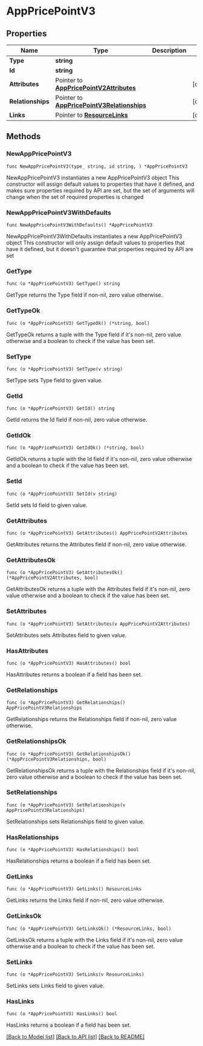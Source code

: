 # AppPricePointV3

## Properties

Name | Type | Description | Notes
------------ | ------------- | ------------- | -------------
**Type** | **string** |  | 
**Id** | **string** |  | 
**Attributes** | Pointer to [**AppPricePointV2Attributes**](AppPricePointV2Attributes.md) |  | [optional] 
**Relationships** | Pointer to [**AppPricePointV3Relationships**](AppPricePointV3Relationships.md) |  | [optional] 
**Links** | Pointer to [**ResourceLinks**](ResourceLinks.md) |  | [optional] 

## Methods

### NewAppPricePointV3

`func NewAppPricePointV3(type_ string, id string, ) *AppPricePointV3`

NewAppPricePointV3 instantiates a new AppPricePointV3 object
This constructor will assign default values to properties that have it defined,
and makes sure properties required by API are set, but the set of arguments
will change when the set of required properties is changed

### NewAppPricePointV3WithDefaults

`func NewAppPricePointV3WithDefaults() *AppPricePointV3`

NewAppPricePointV3WithDefaults instantiates a new AppPricePointV3 object
This constructor will only assign default values to properties that have it defined,
but it doesn't guarantee that properties required by API are set

### GetType

`func (o *AppPricePointV3) GetType() string`

GetType returns the Type field if non-nil, zero value otherwise.

### GetTypeOk

`func (o *AppPricePointV3) GetTypeOk() (*string, bool)`

GetTypeOk returns a tuple with the Type field if it's non-nil, zero value otherwise
and a boolean to check if the value has been set.

### SetType

`func (o *AppPricePointV3) SetType(v string)`

SetType sets Type field to given value.


### GetId

`func (o *AppPricePointV3) GetId() string`

GetId returns the Id field if non-nil, zero value otherwise.

### GetIdOk

`func (o *AppPricePointV3) GetIdOk() (*string, bool)`

GetIdOk returns a tuple with the Id field if it's non-nil, zero value otherwise
and a boolean to check if the value has been set.

### SetId

`func (o *AppPricePointV3) SetId(v string)`

SetId sets Id field to given value.


### GetAttributes

`func (o *AppPricePointV3) GetAttributes() AppPricePointV2Attributes`

GetAttributes returns the Attributes field if non-nil, zero value otherwise.

### GetAttributesOk

`func (o *AppPricePointV3) GetAttributesOk() (*AppPricePointV2Attributes, bool)`

GetAttributesOk returns a tuple with the Attributes field if it's non-nil, zero value otherwise
and a boolean to check if the value has been set.

### SetAttributes

`func (o *AppPricePointV3) SetAttributes(v AppPricePointV2Attributes)`

SetAttributes sets Attributes field to given value.

### HasAttributes

`func (o *AppPricePointV3) HasAttributes() bool`

HasAttributes returns a boolean if a field has been set.

### GetRelationships

`func (o *AppPricePointV3) GetRelationships() AppPricePointV3Relationships`

GetRelationships returns the Relationships field if non-nil, zero value otherwise.

### GetRelationshipsOk

`func (o *AppPricePointV3) GetRelationshipsOk() (*AppPricePointV3Relationships, bool)`

GetRelationshipsOk returns a tuple with the Relationships field if it's non-nil, zero value otherwise
and a boolean to check if the value has been set.

### SetRelationships

`func (o *AppPricePointV3) SetRelationships(v AppPricePointV3Relationships)`

SetRelationships sets Relationships field to given value.

### HasRelationships

`func (o *AppPricePointV3) HasRelationships() bool`

HasRelationships returns a boolean if a field has been set.

### GetLinks

`func (o *AppPricePointV3) GetLinks() ResourceLinks`

GetLinks returns the Links field if non-nil, zero value otherwise.

### GetLinksOk

`func (o *AppPricePointV3) GetLinksOk() (*ResourceLinks, bool)`

GetLinksOk returns a tuple with the Links field if it's non-nil, zero value otherwise
and a boolean to check if the value has been set.

### SetLinks

`func (o *AppPricePointV3) SetLinks(v ResourceLinks)`

SetLinks sets Links field to given value.

### HasLinks

`func (o *AppPricePointV3) HasLinks() bool`

HasLinks returns a boolean if a field has been set.


[[Back to Model list]](../README.md#documentation-for-models) [[Back to API list]](../README.md#documentation-for-api-endpoints) [[Back to README]](../README.md)


